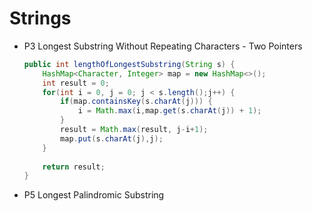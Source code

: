 # Strings

* P3 Longest Substring Without Repeating Characters - Two Pointers
    ```java
    public int lengthOfLongestSubstring(String s) {
        HashMap<Character, Integer> map = new HashMap<>();
        int result = 0;
        for(int i = 0, j = 0; j < s.length();j++) {
            if(map.containsKey(s.charAt(j))) {
                i = Math.max(i,map.get(s.charAt(j)) + 1);
            }
            result = Math.max(result, j-i+1);
            map.put(s.charAt(j),j);
        }
        
        return result;
    }

* P5 Longest Palindromic Substring 
